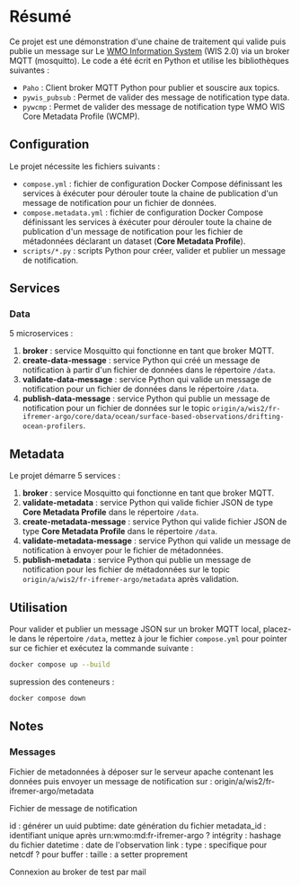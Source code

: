 # Résumé

Ce projet est une démonstration d'une chaine de traitement qui valide puis publie un message sur Le [WMO Information System](https://community.wmo.int/en/activity-areas/wis/wis2-implementation) (WIS 2.0) via un broker MQTT (mosquitto). Le code a été écrit en Python et utilise les bibliothèques suivantes :

- `Paho` : Client broker MQTT Python pour publier et souscire aux topics.
- `pywis_pubsub` : Permet de valider des message de notification type data.
- `pywcmp` : Permet de valider des message de notification type WMO WIS Core Metadata Profile (WCMP).

## Configuration

Le projet nécessite les fichiers suivants :

- `compose.yml` : fichier de configuration Docker Compose définissant les services à éxécuter pour dérouler toute la chaine de publication d'un message de notification pour un fichier de données.
- `compose.metadata.yml` : fichier de configuration Docker Compose définissant les services à éxécuter pour dérouler toute la chaine de publication d'un message de notification pour les fichier de métadonnées déclarant un dataset (**Core Metadata Profile**).
- `scripts/*.py` : scripts Python pour créer, valider et publier un message de notification.

## Services

### Data

5 microservices :

1. **broker** : service Mosquitto qui fonctionne en tant que broker MQTT.
2. **create-data-message** : service Python qui créé un message de notification à partir d'un fichier de données dans le répertoire `/data`.
3. **validate-data-message** : service Python qui valide un message de notification pour un fichier de données dans le répertoire `/data`.
4. **publish-data-message** : service Python qui publie un message de notification pour un fichier de données sur le topic `origin/a/wis2/fr-ifremer-argo/core/data/ocean/surface-based-observations/drifting-ocean-profilers`.

## Metadata

Le projet démarre 5 services :

1. **broker** : service Mosquitto qui fonctionne en tant que broker MQTT.
2. **validate-metadata** : service Python qui valide fichier JSON de type **Core Metadata Profile** dans le répertoire `/data`.
3. **create-metadata-message** : service Python qui valide fichier JSON de type **Core Metadata Profile** dans le répertoire `/data`.
4. **validate-metadata-message** : service Python qui valide un message de notification à envoyer pour le fichier de métadonnées.
5. **publish-metadata** : service Python qui publie un message de notification pour les fichier de métadonnées sur le topic `origin/a/wis2/fr-ifremer-argo/metadata` après validation.

## Utilisation

Pour valider et publier un message JSON sur un broker MQTT local, placez-le dans le répertoire `/data`, mettez à jour le fichier `compose.yml` pour pointer sur ce fichier et exécutez la commande suivante :

```bash
docker compose up --build
```

supression des conteneurs :

```bash
docker compose down
```

## Notes

### Messages

Fichier de metadonnées à déposer sur le serveur apache contenant les données puis envoyer un message de notification sur : origin/a/wis2/fr-ifremer-argo/metadata

Fichier de message de notification

id : générer un uuid
pubtime: date génération du fichier
metadata_id : identifiant unique après urn:wmo:md:fr-ifremer-argo ?
intégrity : hashage du fichier
datetime : date de l'observation
link :
 type : specifique pour netcdf ? pour buffer :
 taille : a setter proprement

Connexion au broker de test par mail

